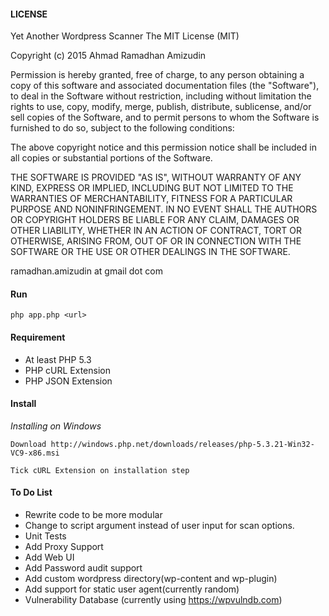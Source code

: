 #### LICENSE
  
Yet Another Wordpress Scanner
The MIT License (MIT)

Copyright (c) 2015 Ahmad Ramadhan Amizudin

Permission is hereby granted, free of charge, to any person obtaining a copy
of this software and associated documentation files (the "Software"), to deal
in the Software without restriction, including without limitation the rights
to use, copy, modify, merge, publish, distribute, sublicense, and/or sell
copies of the Software, and to permit persons to whom the Software is
furnished to do so, subject to the following conditions:

The above copyright notice and this permission notice shall be included in
all copies or substantial portions of the Software.

THE SOFTWARE IS PROVIDED "AS IS", WITHOUT WARRANTY OF ANY KIND, EXPRESS OR
IMPLIED, INCLUDING BUT NOT LIMITED TO THE WARRANTIES OF MERCHANTABILITY,
FITNESS FOR A PARTICULAR PURPOSE AND NONINFRINGEMENT. IN NO EVENT SHALL THE
AUTHORS OR COPYRIGHT HOLDERS BE LIABLE FOR ANY CLAIM, DAMAGES OR OTHER
LIABILITY, WHETHER IN AN ACTION OF CONTRACT, TORT OR OTHERWISE, ARISING FROM,
OUT OF OR IN CONNECTION WITH THE SOFTWARE OR THE USE OR OTHER DEALINGS IN
THE SOFTWARE.

ramadhan.amizudin at gmail dot com  

#### Run
```php app.php <url>```

#### Requirement
  
- At least PHP 5.3  
- PHP cURL Extension  
- PHP JSON Extension  


#### Install

*Installing on Windows*  

```Download http://windows.php.net/downloads/releases/php-5.3.21-Win32-VC9-x86.msi```  

```Tick cURL Extension on installation step```  

#### To Do List
- Rewrite code to be more modular
- Change to script argument instead of user input for scan options.
- Unit Tests
- Add Proxy Support
- Add Web UI
- Add Password audit support
- Add custom wordpress directory(wp-content and wp-plugin)
- Add support for static user agent(currently random)
- Vulnerability Database (currently using https://wpvulndb.com)

